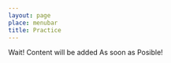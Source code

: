 ```yaml
---
layout: page
place: menubar
title: Practice
---
```


Wait! Content will be added As soon as Posible!
